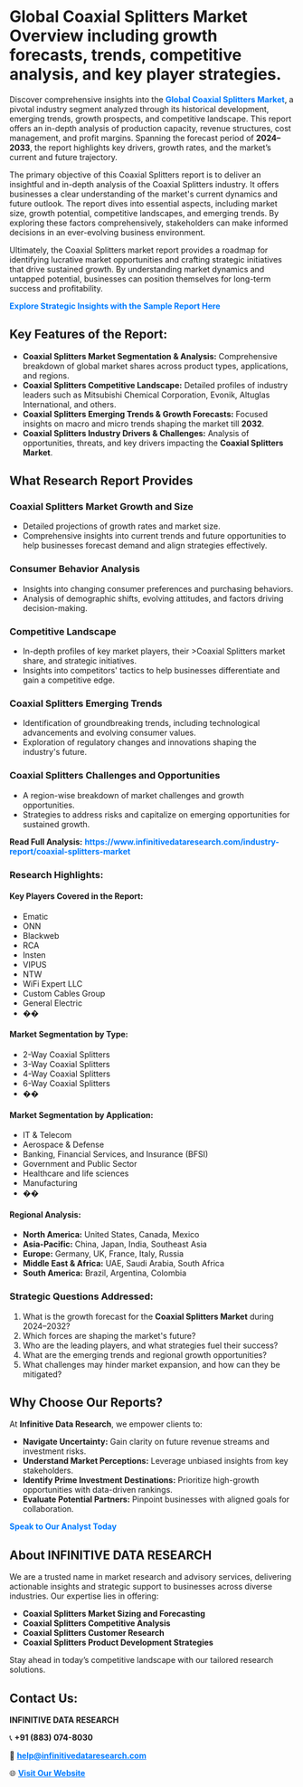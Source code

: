 <h1>Global Coaxial Splitters Market Overview including growth forecasts, trends, competitive analysis, and key player strategies.</h1>
<p>
Discover comprehensive insights into the 
<a href="https://www.infinitivedataresearch.com/industry-report/coaxial-splitters-market" rel="dofollow" style="color: #007BFF; text-decoration: none;"><strong>Global Coaxial Splitters Market</strong></a>, a pivotal industry segment analyzed through its historical development, emerging trends, growth prospects, and competitive landscape. This report offers an in-depth analysis of production capacity, revenue structures, cost management, and profit margins. Spanning the forecast period of <strong>2024–2033</strong>, the report highlights key drivers, growth rates, and the market’s current and future trajectory.
</p>
<p>
The primary objective of this Coaxial Splitters report is to deliver an insightful and in-depth analysis of the Coaxial Splitters industry. It offers businesses a clear understanding of the market's current dynamics and future outlook. The report dives into essential aspects, including market size, growth potential, competitive landscapes, and emerging trends. By exploring these factors comprehensively, stakeholders can make informed decisions in an ever-evolving business environment.
</p>
<p>
Ultimately, the Coaxial Splitters market report provides a roadmap for identifying lucrative market opportunities and crafting strategic initiatives that drive sustained growth. By understanding market dynamics and untapped potential, businesses can position themselves for long-term success and profitability.
</p>
<p>
<a href="https://www.infinitivedataresearch.com/request-sample/reportId=109171" style="color: #007BFF; text-decoration: none;"><strong>Explore Strategic Insights with the Sample Report Here</strong></a>
</p>

<h2>Key Features of the Report:</h2>
<ul>
<li><strong>Coaxial Splitters Market Segmentation & Analysis:</strong> Comprehensive breakdown of global market shares across product types, applications, and regions.</li>
<li><strong>Coaxial Splitters Competitive Landscape:</strong> Detailed profiles of industry leaders such as Mitsubishi Chemical Corporation, Evonik, Altuglas International, and others.</li>
<li><strong>Coaxial Splitters Emerging Trends & Growth Forecasts:</strong> Focused insights on macro and micro trends shaping the market till <strong>2032</strong>.</li>
<li><strong>Coaxial Splitters Industry Drivers & Challenges:</strong> Analysis of opportunities, threats, and key drivers impacting the <strong>Coaxial Splitters Market</strong>.</li>
</ul>

<h2>What Research Report Provides</h2>
<h3>Coaxial Splitters Market Growth and Size</h3>
<ul>
<li>Detailed projections of growth rates and market size.</li>
<li>Comprehensive insights into current trends and future opportunities to help businesses forecast demand and align strategies effectively.</li>
</ul>

<h3>Consumer Behavior Analysis</h3>
<ul>
<li>Insights into changing consumer preferences and purchasing behaviors.</li>
<li>Analysis of demographic shifts, evolving attitudes, and factors driving decision-making.</li>
</ul>

<h3>Competitive Landscape</h3>
<ul>
<li>In-depth profiles of key market players, their >Coaxial Splitters market share, and strategic initiatives.</li>
<li>Insights into competitors' tactics to help businesses differentiate and gain a competitive edge.</li>
</ul>

<h3>Coaxial Splitters Emerging Trends</h3>
<ul>
<li>Identification of groundbreaking trends, including technological advancements and evolving consumer values.</li>
<li>Exploration of regulatory changes and innovations shaping the industry's future.</li>
</ul>

<h3>Coaxial Splitters Challenges and Opportunities</h3>
<ul>
<li>A region-wise breakdown of market challenges and growth opportunities.</li>
<li>Strategies to address risks and capitalize on emerging opportunities for sustained growth.</li>
</ul>
<p><strong>Read Full Analysis:</strong> <a href="https://www.infinitivedataresearch.com/industry-report/coaxial-splitters-market" rel="dofollow" style="color: #007BFF; text-decoration: none;"><strong>https://www.infinitivedataresearch.com/industry-report/coaxial-splitters-market</strong></a></p>
<h3>Research Highlights:</h3>
<h4>Key Players Covered in the Report:</h4>
<ul><li>Ematic</li><li>ONN</li><li>Blackweb</li><li>RCA</li><li>Insten</li><li>VIPUS</li><li>NTW</li><li>WiFi Expert LLC</li><li>Custom Cables Group</li><li>General Electric</li><li>��</li></ul>
<h4>Market Segmentation by Type:</h4>
<ul><li>2-Way Coaxial Splitters</li><li>3-Way Coaxial Splitters</li><li>4-Way Coaxial Splitters</li><li>6-Way Coaxial Splitters</li><li>��</li></ul>
<h4>Market Segmentation by Application:</h4>
<ul><li>IT &amp; Telecom</li><li>Aerospace &amp; Defense</li><li>Banking, Financial Services, and Insurance (BFSI)</li><li>Government and Public Sector</li><li>Healthcare and life sciences</li><li>Manufacturing</li><li>��</li></ul>

<h4>Regional Analysis:</h4>
<ul>
<li><strong>North America:</strong> United States, Canada, Mexico</li>
<li><strong>Asia-Pacific:</strong> China, Japan, India, Southeast Asia</li>
<li><strong>Europe:</strong> Germany, UK, France, Italy, Russia</li>
<li><strong>Middle East & Africa:</strong> UAE, Saudi Arabia, South Africa</li>
<li><strong>South America:</strong> Brazil, Argentina, Colombia</li>
</ul>

<h3>Strategic Questions Addressed:</h3>
<ol>
<li>What is the growth forecast for the <strong>Coaxial Splitters Market</strong> during 2024–2032?</li>
<li>Which forces are shaping the market's future?</li>
<li>Who are the leading players, and what strategies fuel their success?</li>
<li>What are the emerging trends and regional growth opportunities?</li>
<li>What challenges may hinder market expansion, and how can they be mitigated?</li>
</ol>

<h2>Why Choose Our Reports?</h2>
<p>At <strong>Infinitive Data Research</strong>, we empower clients to:</p>
<ul>
<li><strong>Navigate Uncertainty:</strong> Gain clarity on future revenue streams and investment risks.</li>
<li><strong>Understand Market Perceptions:</strong> Leverage unbiased insights from key stakeholders.</li>
<li><strong>Identify Prime Investment Destinations:</strong> Prioritize high-growth opportunities with data-driven rankings.</li>
<li><strong>Evaluate Potential Partners:</strong> Pinpoint businesses with aligned goals for collaboration.</li>
</ul>
<p><a href="https://www.infinitivedataresearch.com/industry-report/coaxial-splitters-market" rel="dofollow" style="color: #007BFF; text-decoration: none;"><strong>Speak to Our Analyst Today</strong></a></p>

<h2>About INFINITIVE DATA RESEARCH</h2>
<p>We are a trusted name in market research and advisory services, delivering actionable insights and strategic support to businesses across diverse industries. Our expertise lies in offering:</p>
<ul>
<li><strong>Coaxial Splitters Market Sizing and Forecasting</strong></li>
<li><strong>Coaxial Splitters Competitive Analysis</strong></li>
<li><strong>Coaxial Splitters Customer Research</strong></li>
<li><strong>Coaxial Splitters Product Development Strategies</strong></li>
</ul>
<p>Stay ahead in today’s competitive landscape with our tailored research solutions.</p>

<h2>Contact Us:</h2>
<p><strong>INFINITIVE DATA RESEARCH</strong></p>
<p>📞 <strong>+91 (883) 074-8030</strong></p>
<p>📧 <strong><a href="mailto:help@infinitivedataresearch.com" style="color: #007BFF;">help@infinitivedataresearch.com</a></strong></p>
<p>🌐 <strong><a href="https://www.infinitivedataresearch.com" rel="dofollow" style="color: #007BFF;">Visit Our Website</a></strong></p>